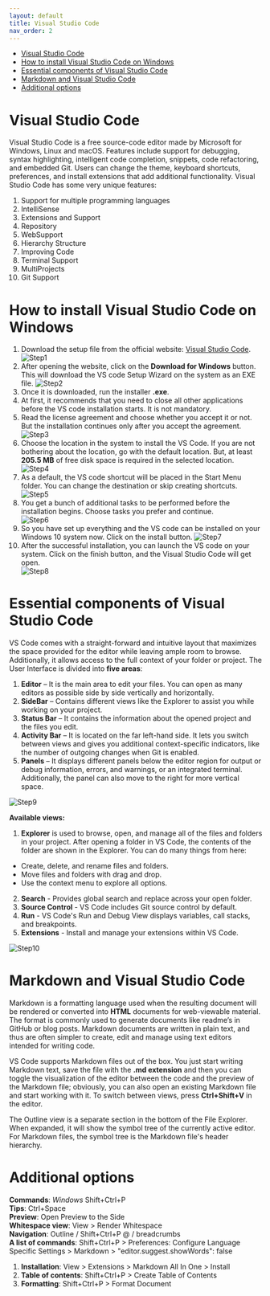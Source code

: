 ```yaml
---
layout: default
title: Visual Studio Code
nav_order: 2
---
```


- [Visual Studio Code](#visual-studio-code)
- [How to install Visual Studio Code on Windows](#how-to-install-visual-studio-code-on-windows)
- [Essential components of Visual Studio Code](#essential-components-of-visual-studio-code)
- [Markdown and Visual Studio Code](#markdown-and-visual-studio-code)
- [Additional options](#additional-options)

# Visual Studio Code  
Visual Studio Code is a free source-code editor made by Microsoft for Windows, Linux and macOS. Features include support for debugging, syntax highlighting, intelligent code completion, snippets, code refactoring, and embedded Git. Users can change the theme, keyboard shortcuts, preferences, and install extensions that add additional functionality.
Visual Studio Code has some very unique features:  
1. Support for multiple programming languages
2. IntelliSense
3. Extensions and Support
4. Repository
5. WebSupport
6. Hierarchy Structure
7. Improving Code
8. Terminal Support
9. MultiProjects
10. Git Support

# How to install Visual Studio Code on Windows  
1. Download the setup file from the official website:  [Visual Studio Code](https://code.visualstudio.com).
![Step1](/assets/images/step1.jpg)
2. After opening the website, click on the **Download for Windows** button. This will download the VS code Setup Wizard on the system as an EXE file.
![Step2](/assets/images/step2.png)
3. Once it is downloaded, run the installer **.exe**. 
4. At first, it recommends that you need to close all other applications before the VS code installation starts. It is not mandatory.
5. Read the license agreement and choose whether you accept it or not. But the installation continues only after you accept the agreement.
![Step3](/assets/images/step3.png)
6. Choose the location in the system to install the VS Code. If you are not bothering about the location, go with the default location. But, at least **205.5 MB** of free disk space is required in the selected location.
![Step4](/assets/images/step4.png)
7. As a default, the VS code shortcut will be placed in the Start Menu folder. You can change the destination or skip creating shortcuts.
![Step5](/assets/images/step5.png)
8. You get a bunch of additional tasks to be performed before the installation begins. Choose tasks you prefer and continue.  
![Step6](/assets/images/step6.png)
9.  So you have set up everything and the VS code can be installed on your Windows 10 system now. Click on the install button.
![Step7](/assets/images/step7.png)
10.  After the successful installation, you can launch the VS code on your system. Click on the finish button, and the Visual Studio Code will get open.  
![Step8](/assets/images/step8.png)

# Essential components of Visual Studio Code
VS Code comes with a straight-forward and intuitive layout that maximizes the space provided for the editor while leaving ample room to browse. Additionally, it allows access to the full context of your folder or project. The User Interface is divided into **five areas**:

1. **Editor** – It is the main area to edit your files. You can open as many editors as possible side by side vertically and horizontally.
2. **SideBar** – Contains different views like the Explorer to assist you while working on your project.
3. **Status Bar** – It contains the information about the opened project and the files you edit.
4. **Activity Bar** – It is located on the far left-hand side. It lets you switch between views and gives you additional context-specific indicators, like the number of outgoing changes when Git is enabled.
5. **Panels** – It displays different panels below the editor region for output or debug information, errors, and warnings, or an integrated terminal. Additionally, the panel can also move to the right for more vertical space.  

![Step9](/assets/images/step9.jpg)

**Available views:**

1. **Explorer** is used to browse, open, and manage all of the files and folders in your project. After opening a folder in VS Code, the contents of the folder are shown in the Explorer. You can do many things from here:  
* Create, delete, and rename files and folders.
* Move files and folders with drag and drop.
* Use the context menu to explore all options.  
2. **Search** - Provides global search and replace across your open folder.  
3. **Source Control** - VS Code includes Git source control by default.  
4. **Run** - VS Code's Run and Debug View displays variables, call stacks, and breakpoints.  
5. **Extensions** - Install and manage your extensions within VS Code.  

![Step10](/assets/images/step10.png)

# Markdown and Visual Studio Code  
Markdown is a formatting language used when the resulting document will be rendered or converted into **HTML** documents for web-viewable material. The format is commonly used to generate documents like readme’s in GitHub or blog posts. Markdown documents are written in plain text, and thus are often simpler to create, edit and manage using text editors intended for writing code.  

VS Code supports Markdown files out of the box. You just start writing Markdown text, save the file with the **.md extension** and then you can toggle the visualization of the editor between the code and the preview of the Markdown file; obviously, you can also open an existing Markdown file and start working with it. To switch between views, press **Ctrl+Shift+V** in the editor. 

The Outline view is a separate section in the bottom of the File Explorer. When expanded, it will show the symbol tree of the currently active editor. For Markdown files, the symbol tree is the Markdown file's header hierarchy.  

# Additional options
**Commands**: *Windows* Shift+Ctrl+P  
**Tips**: Ctrl+Space  
**Preview**: Open Preview to the Side  
**Whitespace view**: View > Render Whitespace  
**Navigation**: Outline / Shift+Ctrl+P  @ / breadcrumbs  
**A list of commands**: Shift+Ctrl+P > Preferences: Configure Language Specific Settings > Markdown > "editor.suggest.showWords": false  

1. **Installation**: View > Extensions > Markdown All In One > Install  
2. **Table of contents**: Shift+Ctrl+P > Create Table of Contents  
3. **Formatting**: Shift+Ctrl+P > Format Document



